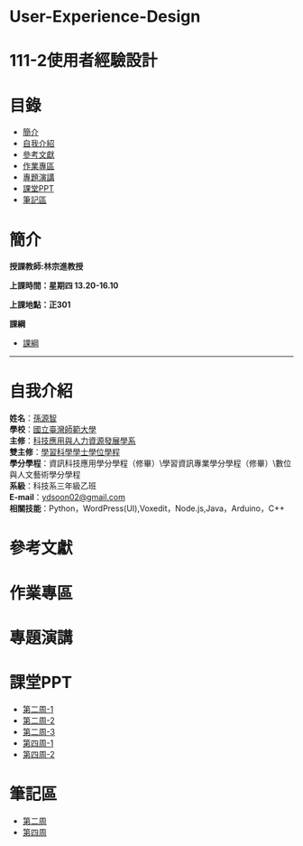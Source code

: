# User-Experience-Design
# 111-2使用者經驗設計
# 目錄
+ [簡介](https://github.com/yuancc12/JavaScript/blob/main/README.md#%E7%B0%A1%E4%BB%8B)
+ [自我介紹](https://github.com/yuancc12/JavaScript/blob/main/README.md#%E8%87%AA%E6%88%91%E4%BB%8B%E7%B4%B9)
+ [參考文獻](https://github.com/yuancc12/User-Experience-Design/blob/main/README.md#%E5%8F%83%E8%80%83%E6%96%87%E7%8D%BB)
+ [作業專區](https://github.com/yuancc12/User-Experience-Design/blob/main/README.md#%E4%BD%9C%E6%A5%AD%E5%B0%88%E5%8D%80)
+ [專題演講](https://github.com/yuancc12/User-Experience-Design/blob/main/README.md#%E5%B0%88%E9%A1%8C%E6%BC%94%E8%AC%9B)
+ [課堂PPT](https://github.com/yuancc12/User-Experience-Design/blob/main/README.md#%E8%AA%B2%E5%A0%82ppt)
+ [筆記區](https://github.com/yuancc12/User-Experience-Design/blob/main/README.md#%E7%AD%86%E8%A8%98%E5%8D%80)

# 簡介
**授課教師:林宗進教授**

**上課時間：星期四 13.20-16.10**

**上課地點：正301**

**課綱**
+ [課綱](https://moodle3.ntnu.edu.tw/pluginfile.php/1250815/mod_resource/content/0/20240222_User%20Experience%20Design_Syllabus.pdf)
***
# 自我介紹
**姓名**：[孫源智](https://yuancc12.github.io/web/mypages/)\
**學校**：[國立臺灣師範大學](https://www.ntnu.edu.tw/)\
**主修**：[科技應用與人力資源發展學系](https://www.tahrd.ntnu.edu.tw/)\
**雙主修**：[學習科學學士學位學程](https://www.upls.ntnu.edu.tw/)\
**學分學程**：資訊科技應用學分學程（修畢）\學習資訊專業學分學程（修畢）\數位與人文藝術學分學程\
**系級**：科技系三年級乙班\
**E-mail**：ydsoon02@gmail.com\
**相關技能**：Python，WordPress(UI),Voxedit，Node.js,Java，Arduino，C++

# 參考文獻
# 作業專區
# 專題演講
# 課堂PPT
+ [第二周-1](https://moodle3.ntnu.edu.tw/pluginfile.php/1249466/mod_resource/content/0/2022%20UX%20%E7%94%A2%E6%A5%AD%E8%88%87%E5%B7%A5%E4%BD%9C%E8%80%85%E8%AA%BF%E6%9F%A5%E5%A0%B1%E5%91%8A.pdf)
+ [第二周-2](https://moodle3.ntnu.edu.tw/pluginfile.php/1248001/mod_resource/content/0/WEEK2_Supplementary_Garrett_The%20Elements%20of%20User%20Experience.pdf)
+ [第二周-3](https://moodle3.ntnu.edu.tw/pluginfile.php/1258383/mod_resource/content/0/20240229_User%20Experience%20Design_Week%202.pdf)
+ [第四周-1](https://moodle3.ntnu.edu.tw/pluginfile.php/1249190/mod_resource/content/0/Week%204_UX%20research%20methods.pdf)
+ [第四周-2](https://moodle3.ntnu.edu.tw/pluginfile.php/1267496/mod_resource/content/0/20240314_User%20Experience%20Design_Week%204.pdf)
# 筆記區
+ [第二周](https://www.notion.so/846cd85238754e0881521b9fe97de541?pvs=4)
+ [第四周](https://www.notion.so/992f37508a114e84a7e221be79bf07cc?pvs=4)
